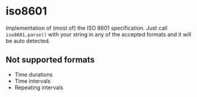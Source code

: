 iso8601
=======

Implementation of (most of) the ISO 8601 specification. Just call
`iso8601.parse()` with your string in any of the accepted formats and it will
be auto detected.

Not supported formats
---------------------
- Time durations
- Time intervals
- Repeating intervals

